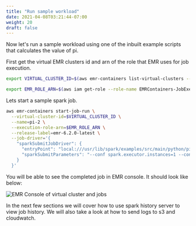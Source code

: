 ```yaml
---
title: "Run sample workload"
date: 2021-04-08T03:21:44-07:00
weight: 20
draft: false
---
```


Now let's run a sample workload using one of the inbuilt example scripts that calculates the value of pi.


First get the virtual EMR clusters id and arn of the role that EMR uses for job execution.


```sh
export VIRTUAL_CLUSTER_ID=$(aws emr-containers list-virtual-clusters --query "virtualClusters[].id" --output text)
```

```sh
export EMR_ROLE_ARN=$(aws iam get-role --role-name EMRContainers-JobExecutionRole --query Role.Arn --output text)
```

Lets start a sample spark job. 



```sh
aws emr-containers start-job-run \
  --virtual-cluster-id=$VIRTUAL_CLUSTER_ID \
  --name=pi-2 \
  --execution-role-arn=$EMR_ROLE_ARN \
  --release-label=emr-6.2.0-latest \
  --job-driver='{
    "sparkSubmitJobDriver": {
      "entryPoint": "local:///usr/lib/spark/examples/src/main/python/pi.py",
      "sparkSubmitParameters": "--conf spark.executor.instances=1 --conf spark.executor.memory=2G --conf spark.executor.cores=1 --conf spark.driver.cores=1"
    }
  }'
```

You will be able to see the completed job in EMR console. It should look like below:

![EMR Console of virtual cluster and jobs](/images/emr-on-eks/virtual-cluster1.png)


In the next few sections we will cover how to use spark history server to view job history. We will also take a look at how to send logs to s3 and cloudwatch.
